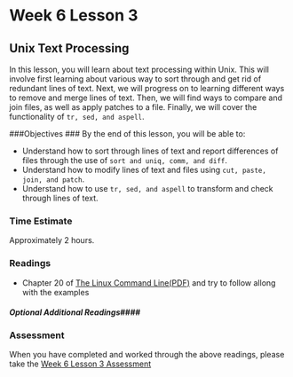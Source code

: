 # Week 6 Lesson 3 #
## Unix Text Processing ##

In this lesson, you will learn about text processing within Unix.  This will involve first learning about various way to sort through and get rid of redundant lines of text. Next, we will progress on to learning different ways to remove and merge lines of text.  Then, we will find ways to compare and join files, as well as apply patches to a file.  Finally, we will cover the functionality of ```tr, sed, and aspell```.

###Objectives ###
By the end of this lesson, you will be able to:

- Understand how to sort through lines of text and report differences of files through the use of ```sort and uniq, comm, and diff```.
- Understand how to modify lines of text and files using ```cut, paste, join, and patch```.
- Understand how to use ```tr, sed, and aspell``` to transform and check through lines of text.

### Time Estimate ###

Approximately 2 hours.

### Readings ####

- Chapter 20 of [The Linux Command Line(PDF)](http://sourceforge.net/projects/linuxcommand/?source=dlp) and try to follow allong with the examples

#### *Optional Additional Readings*####


### Assessment ###

When you have completed and worked through the above readings, please take the [Week 6 Lesson 3 Assessment](https://learn.illinois.edu/mod/quiz/view.php?id=1682696)
